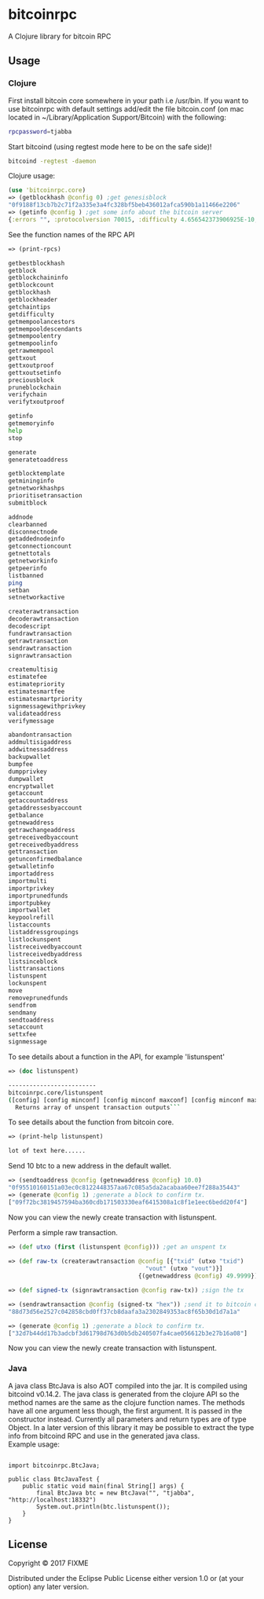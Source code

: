 # bitcoinrpc

A Clojure library for bitcoin RPC

## Usage

### Clojure

First install bitcoin core somewhere in your path i.e /usr/bin.
If you want to use bitcoinrpc with default settings add/edit the file bitcoin.conf (on mac located in ~/Library/Application Support/Bitcoin) with the following:
```bash
rpcpassword=tjabba
```

Start bitcoind (using regtest mode here to be on the safe side)!

```bash
bitcoind -regtest -daemon
```

Clojure usage:
```clojure
(use 'bitcoinrpc.core)
=> (getblockhash @config 0) ;get genesisblock
"0f9188f13cb7b2c71f2a335e3a4fc328bf5beb436012afca590b1a11466e2206"
=> (getinfo @config ) ;get some info about the bitcoin server
{:errors "", :protocolversion 70015, :difficulty 4.656542373906925E-10, :relayfee 1.0E-5, :keypoolsize 100, :keypoololdest 1504971951, :testnet false, :paytxfee 0.0, :balance 199.9998616, :proxy "", :timeoffset 0, :blocks 104, :connections 0, :walletversion 130000, :version 140200}
```
See the function names of the RPC API
```clojure
=> (print-rpcs)
```
```bash
getbestblockhash
getblock
getblockchaininfo
getblockcount
getblockhash
getblockheader
getchaintips
getdifficulty
getmempoolancestors
getmempooldescendants
getmempoolentry
getmempoolinfo
getrawmempool
gettxout
gettxoutproof
gettxoutsetinfo
preciousblock
pruneblockchain
verifychain
verifytxoutproof

getinfo
getmemoryinfo
help
stop

generate
generatetoaddress

getblocktemplate
getmininginfo
getnetworkhashps
prioritisetransaction
submitblock

addnode
clearbanned
disconnectnode
getaddednodeinfo
getconnectioncount
getnettotals
getnetworkinfo
getpeerinfo
listbanned
ping
setban
setnetworkactive

createrawtransaction
decoderawtransaction
decodescript
fundrawtransaction
getrawtransaction
sendrawtransaction
signrawtransaction

createmultisig
estimatefee
estimatepriority
estimatesmartfee
estimatesmartpriority
signmessagewithprivkey
validateaddress
verifymessage

abandontransaction
addmultisigaddress
addwitnessaddress
backupwallet
bumpfee
dumpprivkey
dumpwallet
encryptwallet
getaccount
getaccountaddress
getaddressesbyaccount
getbalance
getnewaddress
getrawchangeaddress
getreceivedbyaccount
getreceivedbyaddress
gettransaction
getunconfirmedbalance
getwalletinfo
importaddress
importmulti
importprivkey
importprunedfunds
importpubkey
importwallet
keypoolrefill
listaccounts
listaddressgroupings
listlockunspent
listreceivedbyaccount
listreceivedbyaddress
listsinceblock
listtransactions
listunspent
lockunspent
move
removeprunedfunds
sendfrom
sendmany
sendtoaddress
setaccount
settxfee
signmessage
```

To see details about a function in the API, for example 'listunspent'
```clojure
=> (doc listunspent)
```
```bash
-------------------------
bitcoinrpc.core/listunspent
([config] [config minconf] [config minconf maxconf] [config minconf maxconf addresses] [config minconf maxconf addresses include_unsafe])
  Returns array of unspent transaction outputs```
```
To see details about the function from bitcoin core.

```clojure
=> (print-help listunspent)
```
```bash
lot of text here......
```

Send 10 btc to a new address in the default wallet.

```clojure
=> (sendtoaddress @config (getnewaddress @config) 10.0)
"0f95510160151a03ec0c8122448357aa67c085a5da2acabaa60ee7f288a35443"
=> (generate @config 1) ;generate a block to confirm tx.
["09f72bc3819457594ba360cdb171503330eaf6415308a1c8f1e1eec6bedd20f4"]
```

Now you can view the newly create transaction with listunspent.


Perform a simple raw transaction.
```clojure
=> (def utxo (first (listunspent @config))) ;get an unspent tx
 
=> (def raw-tx (createrawtransaction @config [{"txid" (utxo "txid")
                                       "vout" (utxo "vout")}]
                                     {(getnewaddress @config) 49.9999})) ;create a raw transaction

=> (def signed-tx (signrawtransaction @config raw-tx)) ;sign the tx

=> (sendrawtransaction @config (signed-tx "hex")) ;send it to bitcoin core
"88d73d56e2527c042858cbd0ff37cb8daafa3a2302849353ac8f65b30d1d7a1a" 

=> (generate @config 1) ;generate a block to confirm tx.
["32d7b44dd17b3adcbf3d61798d763d0b5db240507fa4cae056612b3e27b16a08"]
```
Now you can view the newly create transaction with listunspent.

### Java

A java class BtcJava is also AOT compiled into the jar. It is compiled using bitcoind v0.14.2. The java class is generated from the clojure API so the method names are the same as the clojure function names. The methods have all one argument less though, the first argument. It is passed in the constructor instead. Currently all parameters and return types are of type Object. In a later version of this library it may be possible to extract the type info from bitcoind RPC and use in the generated java class.   
Example usage:

```javaa

import bitcoinrpc.BtcJava;

public class BtcJavaTest {
	public static void main(final String[] args) {
		final BtcJava btc = new BtcJava("", "tjabba", "http://localhost:18332")
		System.out.println(btc.listunspent());
	}
}

````




## License

Copyright © 2017 FIXME

Distributed under the Eclipse Public License either version 1.0 or (at
your option) any later version.
